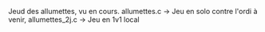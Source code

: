 Jeud des allumettes, vu en cours. allumettes.c -> Jeu en solo contre l'ordi
à venir, allumettes_2j.c -> Jeu en 1v1 local